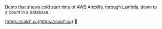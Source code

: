 
Demo that shows cold start time of AWS Amplify, through Lambda, down to a count in a database.

[https://cold1.cc](https://cold1.cc) 🍺
